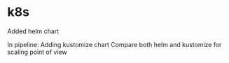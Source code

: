 # k8s

Added helm chart

In pipeline:
Adding kustomize chart 
Compare both helm and kustomize for scaling point of view

